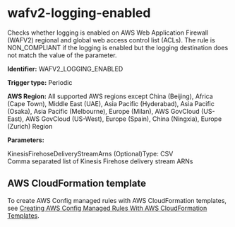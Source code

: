 # wafv2\-logging\-enabled<a name="wafv2-logging-enabled"></a>

Checks whether logging is enabled on AWS Web Application Firewall \(WAFV2\) regional and global web access control list \(ACLs\)\. The rule is NON\_COMPLIANT if the logging is enabled but the logging destination does not match the value of the parameter\. 

**Identifier:** WAFV2\_LOGGING\_ENABLED

**Trigger type:** Periodic

**AWS Region:** All supported AWS regions except China \(Beijing\), Africa \(Cape Town\), Middle East \(UAE\), Asia Pacific \(Hyderabad\), Asia Pacific \(Osaka\), Asia Pacific \(Melbourne\), Europe \(Milan\), AWS GovCloud \(US\-East\), AWS GovCloud \(US\-West\), Europe \(Spain\), China \(Ningxia\), Europe \(Zurich\) Region

**Parameters:**

KinesisFirehoseDeliveryStreamArns \(Optional\)Type: CSV  
Comma separated list of Kinesis Firehose delivery stream ARNs

## AWS CloudFormation template<a name="w2aac12c33c15b9d615c15"></a>

To create AWS Config managed rules with AWS CloudFormation templates, see [Creating AWS Config Managed Rules With AWS CloudFormation Templates](aws-config-managed-rules-cloudformation-templates.md)\.